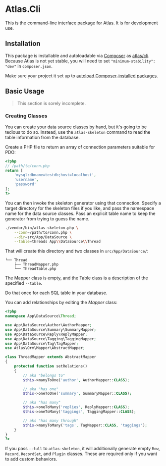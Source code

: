 # Atlas.Cli

This is the command-line interface package for Atlas.  It is for development use.

## Installation

This package is installable and autoloadable via [Composer](https://getcomposer.org/) as [atlas/cli](https://packagist.org/packages/atlas/cli). Because Atlas is not yet stable, you will need to set `"minimum-stability": "dev"` in `composer.json`.

Make sure your project it set up to [autoload Composer-installed packages](https://getcomposer.org/doc/00-intro.md#autoloading).

## Basic Usage

> This section is sorely incomplete.

### Creating Classes

You can create your data source classes by hand, but it's going to be tedious to do so. Instead, use the `atlas-skeleton` command to read the table information from the database.

Create a PHP file to return an array of connection parameters suitable for PDO:

```php
<?php
// /path/to/conn.php
return [
    'mysql:dbname=testdb;host=localhost',
    'username',
    'password'
];
?>
```

You can then invoke the skeleton generator using that connection. Specify a target directory for the skeleton files if you like, and pass the namespace name for the data source classes. Pass an explicit table name to keep the generator from trying to guess the name.

```bash
./vendor/bin/atlas-skeleton.php \
    --conn=/path/to/conn.php \
    --dir=src/App/DataSource \
    --table=threads App\\DataSource\\Thread
```

That will create this directory and two classes in `src/App/DataSource/`:

    └── Thread
        ├── ThreadMapper.php
        └── ThreadTable.php

The Mapper class is empty, and the Table class is a description of the specified `--table`.

Do that once for each SQL table in your database.

You can add relationships by editing the _Mapper_ class:

```php
<?php
namespace App\DataSource\Thread;

use App\DataSource\Author\AuthorMapper;
use App\DataSource\Summary\SummaryMapper;
use App\DataSource\Reply\ReplyMapper;
use App\DataSource\Tagging\TaggingMapper;
use App\DataSource\Tag\TagMapper;
use Atlas\Orm\Mapper\AbstractMapper;

class ThreadMapper extends AbstractMapper
{
    protected function setRelations()
    {
        // aka "belongs to"
        $this->manyToOne('author', AuthorMapper::CLASS);

        // aka "has one"
        $this->oneToOne('summary', SummaryMapper::CLASS);

        // aka "has many"
        $this->oneToMany('replies', ReplyMapper::CLASS);
        $this->oneToMany('taggings', TaggingMapper::CLASS);

        // aks "has many through"
        $this->manyToMany('tags', TagMapper::CLASS, 'taggings');
    }
}
?>
```

If you pass `--full` to `atlas-skeleton`, it will additionally generate empty
`Row`, `Record`, `RecordSet`, and `Plugin` classes. These are required only if
you want to add custom behaviors.
